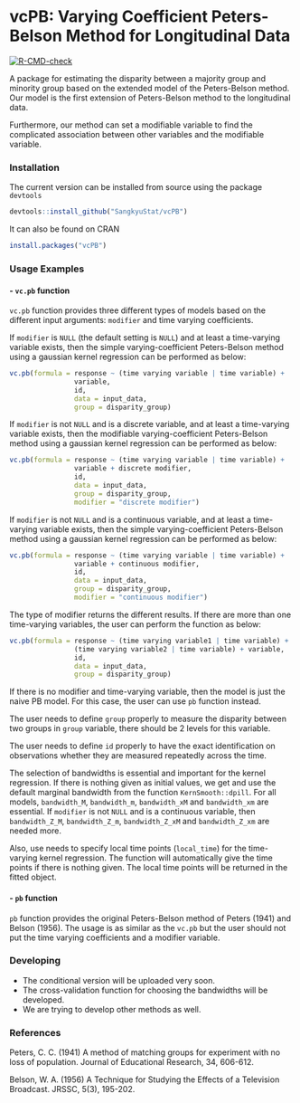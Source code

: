# vcPB: Varying Coefficient Peters-Belson Method for Longitudinal Data

[![R-CMD-check](https://github.com/SangkyuStat/vcPB/actions/workflows/R-CMD-check.yaml/badge.svg)](https://github.com/SangkyuStat/vcPB/actions/workflows/R-CMD-check.yaml)

A package for estimating the disparity between a majority group and minority group based on the extended model of the Peters-Belson method. Our model is the first extension of Peters-Belson method to the longitudinal data. 

Furthermore, our method can set a modifiable variable to find the complicated association between other variables and the modifiable variable.

### Installation

The current version can be installed from source using the package `devtools`
```R
devtools::install_github("SangkyuStat/vcPB")
```

It can also be found on CRAN
```R
install.packages("vcPB")
```


### Usage Examples

#### - `vc.pb` function 
`vc.pb` function provides three different types of models based on the different input arguments: `modifier` and time varying coefficients. 

If `modifier` is `NULL` (the default setting is `NULL`) and at least a time-varying variable exists, then the simple varying-coefficient Peters-Belson method using a gaussian kernel regression can be performed as below:
```R
vc.pb(formula = response ~ (time varying variable | time variable) + 
                variable, 
                id,
                data = input_data, 
                group = disparity_group)
```
If `modifier` is not `NULL` and is a discrete variable, and at least a time-varying variable exists, then the modifiable varying-coefficient Peters-Belson method using a gaussian kernel regression can be performed as below:
```R
vc.pb(formula = response ~ (time varying variable | time variable) + 
                variable + discrete modifier, 
                id,
                data = input_data, 
                group = disparity_group, 
                modifier = "discrete modifier")
```
If `modifier` is not `NULL` and is a continuous variable, and at least a time-varying variable exists, then the simple varying-coefficient Peters-Belson method using a gaussian kernel regression can be performed as below:
```R
vc.pb(formula = response ~ (time varying variable | time variable) + 
                variable + continuous modifier, 
                id,
                data = input_data, 
                group = disparity_group, 
                modifier = "continuous modifier")
```
The type of modifier returns the different results. If there are more than one time-varying variables, the user can perform the function as below:
```R
vc.pb(formula = response ~ (time varying variable1 | time variable) + 
                (time varying variable2 | time variable) + variable,
                id,
                data = input_data, 
                group = disparity_group)
```
<!--the user has to indicate whether the variable is time-varying or not. If there is no time-varying variable, then user can perform the function as below:
```R
vc.pb(formula = response ~ variable + 
                any modifier, 
                id,
                data = input_data, 
                group = disparity_group, 
                modifier = "any modifier")
```-->
If there is no modifier and time-varying variable, then the model is just the naive PB model. For this case, the user can use `pb` function instead.

The user needs to define `group` properly to measure the disparity between two groups in `group` variable, there should be 2 levels for this variable. 

The user needs to define `id` properly to have the exact identification on observations whether they are measured repeatedly across the time. 

The selection of bandwidths is essential and important for the kernel regression. If there is nothing given as initial values, we get and use the default marginal bandwidth from the function `KernSmooth::dpill`. For all models, `bandwidth_M`, `bandwidth_m`, `bandwidth_xM` and `bandwidth_xm` are essential. If `modifier` is not `NULL` and is a continuous variable, then `bandwidth_Z_M`, `bandwidth_Z_m`, `bandwidth_Z_xM` and `bandwidth_Z_xm` are needed more.

Also, use needs to specify local time points (`local_time`) for the time-varying kernel regression. The function will automatically give the time points if there is nothing given. The local time points will be returned in the fitted object.

#### - `pb` function
`pb` function provides the original Peters-Belson method of Peters (1941) and Belson (1956). The usage is as similar as the `vc.pb` but the user should not put the time varying coefficients and a modifier variable.

### Developing

- The conditional version will be uploaded very soon.
- The cross-validation function for choosing the bandwidths will be developed.
- We are trying to develop other methods as well.

### References

Peters, C. C. (1941) A method of matching groups for experiment with no loss of population. Journal of Educational Research, 34, 606-612.

Belson, W. A. (1956) A Technique for Studying the Effects of a Television 
Broadcast.  JRSSC, 5(3), 195-202.

